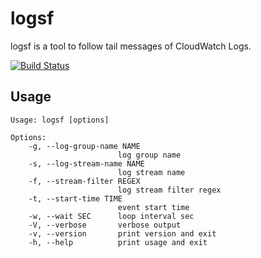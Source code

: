 # logsf

logsf is a tool to follow tail messages of CloudWatch Logs.

[![Build Status](https://travis-ci.org/winebarrel/logsf.svg?branch=master)](https://travis-ci.org/winebarrel/logsf)

## Usage

```
Usage: logsf [options]

Options:
    -g, --log-group-name NAME
                        log group name
    -s, --log-stream-name NAME
                        log stream name
    -f, --stream-filter REGEX
                        log stream filter regex
    -t, --start-time TIME
                        event start time
    -w, --wait SEC      loop interval sec
    -V, --verbose       verbose output
    -v, --version       print version and exit
    -h, --help          print usage and exit
```
